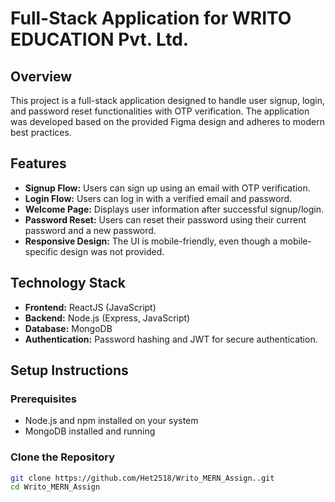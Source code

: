 # Full-Stack Application for WRITO EDUCATION Pvt. Ltd.

## Overview
This project is a full-stack application designed to handle user signup, login, and password reset functionalities with OTP verification. The application was developed based on the provided Figma design and adheres to modern best practices.

## Features
- **Signup Flow:** Users can sign up using an email with OTP verification.
- **Login Flow:** Users can log in with a verified email and password.
- **Welcome Page:** Displays user information after successful signup/login.
- **Password Reset:** Users can reset their password using their current password and a new password.
- **Responsive Design:** The UI is mobile-friendly, even though a mobile-specific design was not provided.

## Technology Stack
- **Frontend:** ReactJS (JavaScript)
- **Backend:** Node.js (Express, JavaScript)
- **Database:** MongoDB 
- **Authentication:** Password hashing and JWT for secure authentication.

## Setup Instructions

### Prerequisites
- Node.js and npm installed on your system
- MongoDB installed and running

### Clone the Repository
```bash
git clone https://github.com/Het2518/Writo_MERN_Assign..git
cd Writo_MERN_Assign
